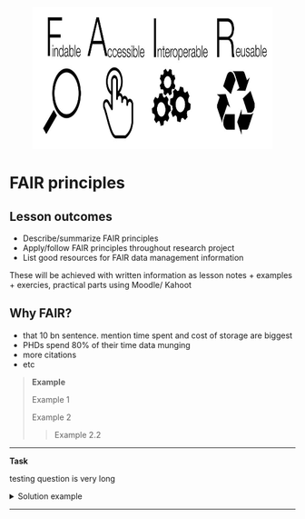 <figure>
    <img src="FAIR_data_principles.jpg" width="700" height="250"
         alt="FAIR">
</figure>


# FAIR principles


## Lesson outcomes

* Describe/summarize  FAIR principles
* Apply/follow FAIR principles throughout research project
* List good resources for FAIR data management information

These will be achieved with written information as lesson notes + examples + exercies, practical parts using Moodle/ Kahoot

## Why FAIR?

* that 10 bn sentence. mention time spent and cost of storage are biggest 
* PHDs spend 80% of their time data munging
* more citations
* etc

>**Example**
>
> Example 1
> 
> Example 2
> > Example 2.2
---------------------------------------
**Task**

testing question is very long
<details><summary>Solution example</summary><p>
  blahdiblah
</p></details>

---------------------------------------
